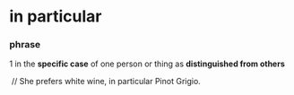 # in particular

### phrase

1 in the **specific case** of one person or thing as **distinguished from others**

​	// She prefers white wine, in particular Pinot Grigio.

